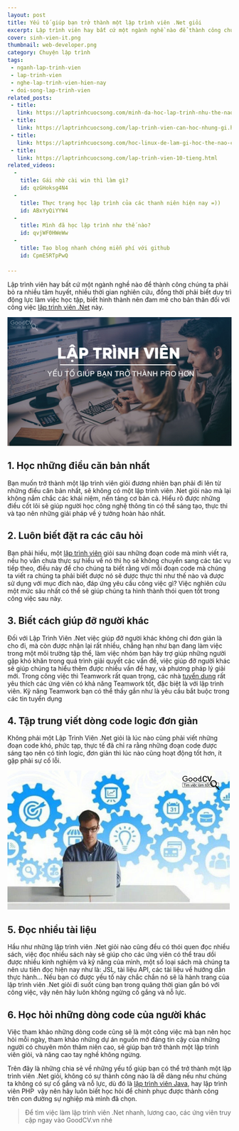 ```yaml
---
layout: post
title: Yếu tố giúp bạn trở thành một lập trình viên .Net giỏi
excerpt: Lập trình viên hay bất cứ một ngành nghề nào để thành công chúng ta phải bỏ ra nhiều tâm huyết, nhiều thời gian nghiên cứu, đồng thời phải biết duy trì động lực làm việc học tập, biết hình thành nên đam mê cho bản thân đối với công việc lập trình viên .Net này.
cover: sinh-vien-it.png
thumbnail: web-developer.png
category: Chuyện lập trình
tags:
 - nganh-lap-trinh-vien
 - lap-trinh-vien
 - nghe-lap-trinh-vien-hien-nay
 - doi-song-lap-trinh-vien
related_posts:
 - title:
   link: https://laptrinhcuocsong.com/minh-da-hoc-lap-trinh-nhu-the-nao.html
 - title:
   link: https://laptrinhcuocsong.com/lap-trinh-vien-can-hoc-nhung-gi.html
 - title:
   link: https://laptrinhcuocsong.com/hoc-linux-de-lam-gi-hoc-the-nao-cho-hieu-qua.html
 - title:
   link: https://laptrinhcuocsong.com/lap-trinh-vien-10-tieng.html
related_videos:
  -
    title: Gái nhờ cài win thì làm gì?
    id: qzGHoksg4N4
  -
    title: Thực trạng học lập trình của các thanh niên hiện nay =))
    id: ABxYyQiYYW4
  -
    title: Mình đã học lập trình như thế nào?
    id: qvjWF0HWeWw
  -
    title: Tạo blog nhanh chóng miễn phí với github
    id: CpmE5RTpPwQ

---
```

Lập trình viên hay bất cứ một ngành nghề nào để thành công chúng ta phải bỏ ra nhiều tâm huyết, nhiều thời gian nghiên cứu, đồng thời phải biết duy trì động lực làm việc học tập, biết hình thành nên đam mê cho bản thân đối với công việc [lập trình viên .Net](https://goodcv.vn/t%C3%ACm-vi%E1%BB%87c-l%C3%A0m-net+developer) này.

![sinh vien it](images/lap-trinh-vien-good-cv.jpg)

## 1. Học những điều căn bản nhất

Bạn muốn trở thành một lập trình viên giỏi đương nhiên bạn phải đi lên từ những điều căn bản nhất, sẽ không có một lập trình viên .Net giỏi nào mà lại không nắm chắc các khái niệm, nền tảng cơ bản cả. Hiểu rõ được những điều cốt lõi sẽ giúp người học công nghệ thông tin có thể sáng tạo, thực thi và tạo nên những giải pháp về ý tưởng hoàn hảo nhất.

## 2. Luôn biết đặt ra các câu hỏi

Bạn phải hiểu, một [lập trình viên](https://goodcv.vn/t%C3%ACm-vi%E1%BB%87c-l%C3%A0m-l%E1%BA%ADp+tr%C3%ACnh+vi%C3%AAn) giỏi sau những đoạn code mà mình viết ra, nếu họ vẫn chưa thực sự hiểu về nó thì họ sẽ không chuyển sang các tác vụ tiếp theo, điều này để cho chúng ta biết rằng với mỗi đoạn code mà chúng ta viết ra chúng ta phải biết được nó sẽ được thực thi như thế nào và được sử dụng với mục đích nào, đáp ứng yêu cầu công việc gì? Việc nghiên cứu một mức sâu nhất có thể sẽ giúp chúng ta hình thành thói quen tốt trong công việc sau này.

## 3. Biết cách giúp đỡ người khác

Đối với Lập Trình Viên .Net việc giúp đỡ người khác không chỉ đơn giản là cho đi, mà còn được nhận lại rất nhiều, chẳng hạn như bạn đang làm việc trong một môi trường tập thể, làm việc nhóm bạn hãy trợ giúp những người gặp khó khăn trong quá trình giải quyết các vấn đề, việc giúp đỡ người khác sẽ giúp chúng ta hiểu thêm được nhiều vấn đề hay, và phương pháp lý giải mới. Trong công việc thì Teamwork rất quan trọng, các nhà [tuyển dụng](https://goodcv.vn/t%C3%ACm-vi%E1%BB%87c-l%C3%A0m-l%E1%BA%ADp+tr%C3%ACnh+vi%C3%AAn) rất yêu thích các ứng viên có khả năng Teamwork tốt, đặc biệt là với lập trình viên. Kỹ năng Teamwork bạn có thể thấy gần như là yêu cầu bắt buộc trong các tin tuyển dụng 

## 4. Tập trung viết dòng code logic đơn giản

Không phải một Lập Trình Viên .Net giỏi là lúc nào cũng phải viết những đoạn code khó, phức tạp, thực tế đã chỉ ra rằng những đoạn code được sáng tạo nên có tính logic, đơn giản thì lúc nào cũng hoạt động tốt hơn, ít gặp phải sự cố lỗi.

![sinh vien it](images/coding-good-cv.jpg)

## 5. Đọc nhiều tài liệu

Hầu như những lập trình viên .Net giỏi nào cũng đều có thói quen đọc nhiều sách, việc đọc nhiều sách này sẽ giúp cho các ứng viên có thể trau dồi được nhiều kinh nghiệm và kỹ năng của mình, một số loại sách mà chúng ta nên ưu tiên đọc hiện nay như là: JSL, tài liệu API, các tài liệu về hướng dẫn thực hành... Nếu bạn có được yếu tố này chắc chắn nó sẽ là hành trang của lập trình viên .Net giỏi đi suốt cùng bạn trong quãng thời gian gắn bó với công việc, vậy nên hãy luôn không ngừng cố gắng và nỗ lực.

## 6. Học hỏi những dòng code của người khác

Việc tham khảo những dòng code cũng sẽ là một công việc mà bạn nên học hỏi mỗi ngày, tham khảo những dự án nguồn mở đáng tin cậy của những người có chuyên môn thâm niên cao, sẽ giúp bạn trở thành một lập trình viên giỏi, và nâng cao tay nghề không ngừng.

Trên đây là những chia sẻ về những yếu tố giúp bạn có thể trở thành một lập trình viên .Net giỏi, không có sự thành công nào là dễ dàng nếu như chúng ta không có sự cố gắng và nỗ lực, dù đó là [lập trình viên Java](https://goodcv.vn/t%C3%ACm-vi%E1%BB%87c-l%C3%A0m-l%E1%BA%ADp+tr%C3%ACnh+vi%C3%AAn+java), hay lập trình viên PHP  vậy nên hãy luôn biết học hỏi để chinh phục được thành công trên con đường sự nghiệp mà mình đã chọn.

> Để tìm việc làm lập trình viên .Net nhanh, lương cao, các ứng viên truy cập ngay vào GoodCV.vn nhé